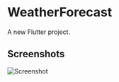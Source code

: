 # WeatherForecast

A new Flutter project.

## Screenshots

![Screenshot](flutter_application_1/lib/assets/Screenshot_1718261809.png)
